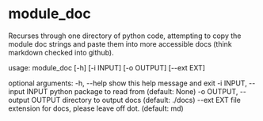 # module_doc

Recurses through one directory of python code, attempting to copy the module
doc strings and paste them into more accessible docs (think markdown checked
into github).

usage: module_doc [-h] [-i INPUT] [-o OUTPUT] [--ext EXT]

optional arguments:
  -h, --help            show this help message and exit
  -i INPUT, --input INPUT
                        python package to read from (default: None)
  -o OUTPUT, --output OUTPUT
                        directory to output docs (default: ./docs)
  --ext EXT             file extension for docs, please leave off dot.
                        (default: md)
